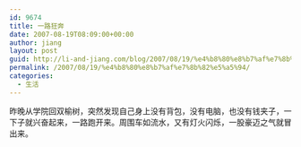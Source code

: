 ```yaml
---
id: 9674
title: 一路狂奔
date: 2007-08-19T08:09:00+00:00
author: jiang
layout: post
guid: http://li-and-jiang.com/blog/2007/08/19/%e4%b8%80%e8%b7%af%e7%8b%82%e5%a5%94/
permalink: /2007/08/19/%e4%b8%80%e8%b7%af%e7%8b%82%e5%a5%94/
categories:
  - 生活
---
```

昨晚从学院回双榆树，突然发现自己身上没有背包，没有电脑，也没有钱夹子，一下子就兴奋起来，一路跑开来。周围车如流水，又有灯火闪烁，一股豪迈之气就冒出来。